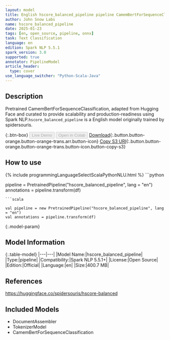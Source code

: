 ```yaml
---
layout: model
title: English hscore_balanced_pipeline pipeline CamemBertForSequenceClassification from spidersouris
author: John Snow Labs
name: hscore_balanced_pipeline
date: 2025-01-23
tags: [en, open_source, pipeline, onnx]
task: Text Classification
language: en
edition: Spark NLP 5.5.1
spark_version: 3.0
supported: true
annotator: PipelineModel
article_header:
  type: cover
use_language_switcher: "Python-Scala-Java"
---
```


## Description

Pretrained CamemBertForSequenceClassification, adapted from Hugging Face and curated to provide scalability and production-readiness using Spark NLP.`hscore_balanced_pipeline` is a English model originally trained by spidersouris.

{:.btn-box}
<button class="button button-orange" disabled>Live Demo</button>
<button class="button button-orange" disabled>Open in Colab</button>
[Download](https://s3.amazonaws.com/auxdata.johnsnowlabs.com/public/models/hscore_balanced_pipeline_en_5.5.1_3.0_1737628629766.zip){:.button.button-orange.button-orange-trans.arr.button-icon}
[Copy S3 URI](s3://auxdata.johnsnowlabs.com/public/models/hscore_balanced_pipeline_en_5.5.1_3.0_1737628629766.zip){:.button.button-orange.button-orange-trans.button-icon.button-copy-s3}

## How to use



<div class="tabs-box" markdown="1">
{% include programmingLanguageSelectScalaPythonNLU.html %}
```python

pipeline = PretrainedPipeline("hscore_balanced_pipeline", lang = "en")
annotations =  pipeline.transform(df)   

```
```scala

val pipeline = new PretrainedPipeline("hscore_balanced_pipeline", lang = "en")
val annotations = pipeline.transform(df)

```
</div>

{:.model-param}
## Model Information

{:.table-model}
|---|---|
|Model Name:|hscore_balanced_pipeline|
|Type:|pipeline|
|Compatibility:|Spark NLP 5.5.1+|
|License:|Open Source|
|Edition:|Official|
|Language:|en|
|Size:|400.7 MB|

## References

https://huggingface.co/spidersouris/hscore-balanced

## Included Models

- DocumentAssembler
- TokenizerModel
- CamemBertForSequenceClassification